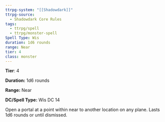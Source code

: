 ```yaml
---
ttrpg-system: "[[Shadowdark]]"
ttrpg-source:
  - Shadowdark Core Rules
tags:
  - ttrpg/spell
  - ttrpg/monster-spell
Spell Type: Wis
duration: 1d6 rounds
range: Near
tier: 4
class: monster
---
```

**Tier**: 4

**Duration:** 1d6 rounds

**Range:** Near

**DC/Spell Type:** Wis DC 14

Open a portal at a point within near to another location on any plane. Lasts 1d6 rounds or until dismissed. 